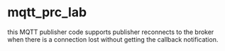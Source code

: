 # mqtt_prc_lab
this MQTT publisher code supports publisher reconnects to the broker when there is a connection lost without getting the callback notification.
